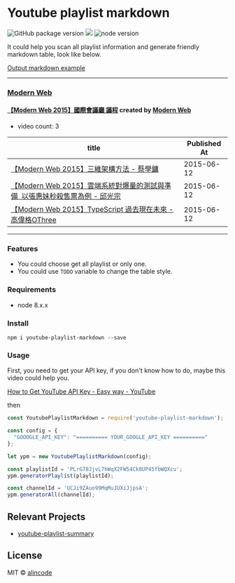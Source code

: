 # Youtube playlist markdown

![GitHub package version](https://img.shields.io/github/package-json/v/alincode/youtube-playlist-markdown.svg)
[![](https://img.shields.io/badge/license-MIT-blue.svg)](LICENSE)
![node version](https://img.shields.io/node/v/youtube-playlist-markdown.svg)
<!-- [![Dependency Status](https://img.shields.io/david/alincode/youtube-playlist-markdown.svg?style=flat)](https://david-dm.org/alincode/youtube-playlist-markdown) -->

It could help you scan all playlist information and generate friendly markdown table, look like below.

[Output markdown example](https://github.com/alincode/youtube-playlist-markdown/blob/master/output_example.md)

---
### [Modern Web](https://www.youtube.com/channel/UCJi9ZAuo99MqMuJUXiJjpsA)

#### [【Modern Web 2015】國際會議廳 議程](https://www.youtube.com/playlist?list=PLr0GICQoHA0KDNV0HkH10_ieusLd_KVaz) created by [Modern Web](https://www.youtube.com/channel/UCJi9ZAuo99MqMuJUXiJjpsA)

* video count: 3

| title                                                                                                                              | Published At |
| ---------------------------------------------------------------------------------------------------------------------------------- | ------------ |
| [【Modern Web 2015】三維架構方法 - 蔡學鏞](https://www.youtube.com/watch?v=6mxmVh0u8_k)                                                       | 2015-06-12   |
| [【Modern Web 2015】雲端系統對爆量的測試與準備 ­ 以張惠妹秒殺售票為例 - 邱光宗](https://www.youtube.com/watch?v=-bLYwGTcNRc)                                   | 2015-06-12   |
| [【Modern Web 2015】TypeScript 過去現在未來 - 高偉格OThree](https://www.youtube.com/watch?v=qFrvC7TQS14)                                      | 2015-06-12   |

---
### Features

* You could choose get all playlist or only one.
* You could use `TODO` variable to change the table style.
### Requirements

* node 8.x.x
### Install

```
npm i youtube-playlist-markdown --save
```
### Usage

First, you need to get your API key, if you don't know how to do, maybe this video could help you.

[How to Get YouTube API Key - Easy way - YouTube](https://www.youtube.com/watch?v=_U_VS12uu-o)

then

```js
const YoutubePlaylistMarkdown = require('youtube-playlist-markdown');

const config = {
  "GOOOGLE_API_KEY": "========== YOUR_GOOGLE_API_KEY =========="
};

let ypm = new YoutubePlaylistMarkdown(config);

const playlistId = 'PLrG78JjvL7hWqX2FW54Ck8UP45fbWQXcu';
ypm.generatorPlaylist(playlistId);

const channelId = 'UCJi9ZAuo99MqMuJUXiJjpsA';
ypm.generatorAll(channelId);
```

## Relevant Projects

* [youtube-playlist-summary](https://github.com/alincode/youtube-playlist-summary)

## License

MIT © [alincode](https://github.com/alincode/youtube-playlist-markdown)